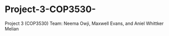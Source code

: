# Project-3-COP3530-
Project 3 (COP3530) Team: Neema Owji, Maxwell Evans, and Aniel Whittker Melian
